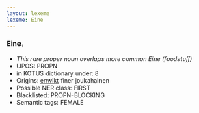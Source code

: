 ```yaml
---
layout: lexeme
lexeme: Eine
---
```


###  Eine₁

* _This rare proper noun overlaps more common *Eine* (foodstuff)_
* UPOS:  PROPN
* in KOTUS dictionary under:  8
* Origins: [enwikt](https://en.wiktionary.org/wiki/Eine) finer joukahainen 
* Possible NER class:  FIRST
* Blacklisted:  PROPN-BLOCKING
* Semantic tags:  FEMALE

